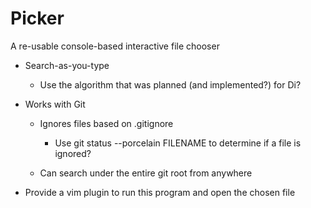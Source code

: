 
Picker
======

A re-usable console-based interactive file chooser

* Search-as-you-type

  * Use the algorithm that was planned (and implemented?) for Di?

* Works with Git

  * Ignores files based on .gitignore

    * Use git status --porcelain FILENAME to determine if a file is ignored?

  * Can search under the entire git root from anywhere

* Provide a vim plugin to run this program and open the chosen file

